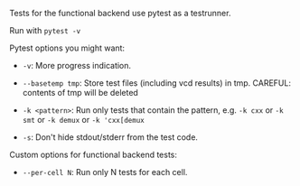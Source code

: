 Tests for the functional backend use pytest as a testrunner.

Run with `pytest -v`

Pytest options you might want:

- `-v`: More progress indication.

- `--basetemp tmp`: Store test files (including vcd results) in tmp. 
  CAREFUL: contents of tmp will be deleted

- `-k <pattern>`: Run only tests that contain the pattern, e.g.
  `-k cxx` or `-k smt` or `-k demux` or `-k 'cxx[demux`
 
- `-s`: Don't hide stdout/stderr from the test code.

Custom options for functional backend tests:

- `--per-cell N`: Run only N tests for each cell.
